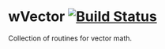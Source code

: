 
# wVector [![Build Status](https://travis-ci.org/Wandalen/wVector.svg?branch=master)](https://travis-ci.org/Wandalen/wVector)

Collection of routines for vector math.




